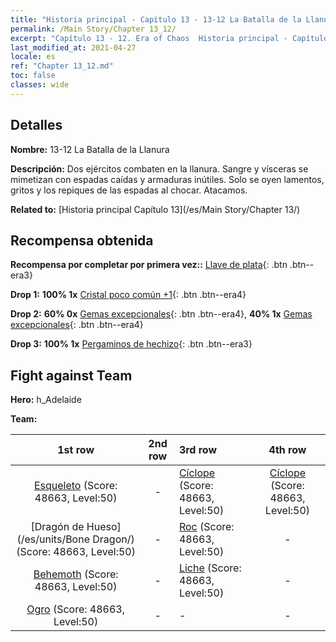 ```yaml
---
title: "Historia principal - Capítulo 13 - 13-12 La Batalla de la Llanura"
permalink: /Main Story/Chapter 13_12/
excerpt: "Capítulo 13 - 12. Era of Chaos  Historia principal - Capítulo 13_12. 13-12 La Batalla de la Llanura"
last_modified_at: 2021-04-27
locale: es
ref: "Chapter 13_12.md"
toc: false
classes: wide
---
```


## Detalles

 **Nombre:** 13-12 La Batalla de la Llanura

 **Descripción:** Dos ejércitos combaten en la llanura. Sangre y vísceras se mimetizan con espadas caídas y armaduras inútiles. Solo se oyen lamentos, gritos y los repiques de las espadas al chocar. Atacamos.

 **Related to:** [Historia principal Capítulo 13](/es/Main Story/Chapter 13/)

## Recompensa obtenida

 **Recompensa por completar por primera vez::** [Llave de plata](/ItemsES/con_693/){: .btn .btn--era3}

 **Drop 1:** **100% 1x** [Cristal poco común +1](/ItemsES/mat_45/){: .btn .btn--era4}

 **Drop 2:** **60% 0x** [Gemas excepcionales](/ItemsES/mat_37/){: .btn .btn--era4}, **40% 1x** [Gemas excepcionales](/ItemsES/mat_37/){: .btn .btn--era4}

 **Drop 3:** **100% 1x** [Pergaminos de hechizo](/ItemsES/con_694/){: .btn .btn--era3}


## Fight against Team
 **Hero:** h_Adelaide

 **Team:**


  | 1st row | 2nd row | 3rd row | 4th row |
  |:----:|:----:|:----|:----:|
  | [Esqueleto](/es/units/Skeleton/) (Score: 48663, Level:50)  | - | [Cíclope](/es/units/Cyclops/) (Score: 48663, Level:50)  | [Cíclope](/es/units/Cyclops/) (Score: 48663, Level:50)  |
  | [Dragón de Hueso](/es/units/Bone Dragon/) (Score: 48663, Level:50)  | - | [Roc](/es/units/Roc/) (Score: 48663, Level:50)  | - |
  | [Behemoth](/es/units/Behemoth/) (Score: 48663, Level:50)  | - | [Liche](/es/units/Lich/) (Score: 48663, Level:50)  | - |
  | [Ogro](/es/units/Ogre/) (Score: 48663, Level:50)  | - | - | - |


